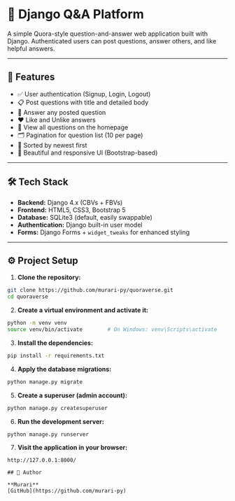 # 🧠 Django Q&A Platform

A simple Quora-style question-and-answer web application built with Django. Authenticated users can post questions, answer others, and like helpful answers.

---

## 🚀 Features

- ✅ User authentication (Signup, Login, Logout)
- 📋 Post questions with title and detailed body
- 📝 Answer any posted question
- ❤️ Like and Unlike answers
- 👥 View all questions on the homepage
- 🗂 Pagination for question list (10 per page)
- 📅 Sorted by newest first
- 🎨 Beautiful and responsive UI (Bootstrap-based)

---

## 🛠 Tech Stack

- **Backend:** Django 4.x (CBVs + FBVs)
- **Frontend:** HTML5, CSS3, Bootstrap 5
- **Database:** SQLite3 (default, easily swappable)
- **Authentication:** Django built-in user model
- **Forms:** Django Forms + `widget_tweaks` for enhanced styling

---


## ⚙️ Project Setup

1. **Clone the repository:**

```bash
git clone https://github.com/murari-py/quoraverse.git
cd quoraverse
```

2. **Create a virtual environment and activate it:**

```bash
python -m venv venv
source venv/bin/activate        # On Windows: venv\Scripts\activate
```

3. **Install the dependencies:**

```bash
pip install -r requirements.txt
```

4. **Apply the database migrations:**

```bash
python manage.py migrate
```

5. **Create a superuser (admin account):**

```bash
python manage.py createsuperuser
```

6. **Run the development server:**

```bash
python manage.py runserver
```

7. **Visit the application in your browser:**

```
http://127.0.0.1:8000/

## 🙋 Author

**Murari**  
[GitHub](https://github.com/murari-py)
```